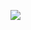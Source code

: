 [![](https://data.jsdelivr.com/v1/package/npm/jwt-decode/badge)](https://www.jsdelivr.com/package/npm/jwt-decode)

